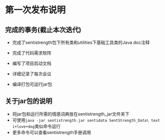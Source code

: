 # 第一次发布说明

## 完成的事务(截止本次迭代)

- 完成了sentistrength包下所有类和utilities下基础工具类的Java doc注释
- 完成了代码需求矩阵
- 编写了项目启动文档
- 详细记录了每次会议

- 编译打包可运行jar包

## 关于jar包的说明

- 将jar包和运行所需的情感词典放在sentistrength_jar文件夹下
- 可使用`java -jar sentistrength.jar sentidata SentStrength_Data\ text i+love+dog`类似命令运行
- 更多命令可以查看sentistrength手册调用